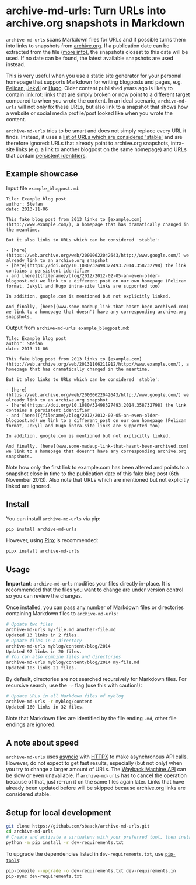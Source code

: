 # archive-md-urls: Turn URLs into archive.org snapshots in Markdown

`archive-md-urls` scans Markdown files for URLs and if possible turns them into links to snapshots from [archive.org](https://archive.org/). If a publication date can be extracted from the file ([more info](https://github.com/sbaack/archive-md-urls/wiki/How-publication-dates-are-detected)), the snapshots closest to this date will be used. If no date can be found, the latest available snapshots are used instead.

This is very useful when you use a static site generator for your personal homepage that supports Markdown for writing blogposts and pages, e.g. [Pelican](https://blog.getpelican.com/), [Jekyll](https://jekyllrb.com/) or [Hugo](https://gohugo.io/). Older content published years ago is likely to contain [link rot](https://en.wikipedia.org/wiki/Link_rot): links that are simply broken or now point to a different target compared to when you wrote the content. In an ideal scenario, `archive-md-urls` will not only fix these URLs, but also link to a snapshot that shows how a website or social media profile/post looked like when you wrote the content.

`archive-md-urls` tries to be smart and does not simply replace every URL it finds. Instead, it uses a [list of URLs which are considered 'stable'](https://github.com/sbaack/archive-md-urls/wiki/List-of-stable-URLs) and are therefore ignored: URLs that already point to archive.org snapshots, intra-site links (e.g. a link to another blogpost on the same homepage) and URLs that contain [persistent identifiers](http://en.wikipedia.org/wiki/Persistent_identifier).

## Example showcase

Input file `example_blogpost.md`:

```
Tile: Example blog post
author: Stefan
date: 2013-11-06

This fake blog post from 2013 links to [example.com](http://www.example.com/), a homepage that has dramatically changed in the meantime.

But it also links to URLs which can be considered 'stable':

- [here](https://web.archive.org/web/20000622042643/http://www.google.com/) we already link to an archive.org snapshot
- [here](https://doi.org/10.1080/32498327493.2014.358732798) the link contains a persistent identifier
- and [here]({filename}/blog/2012/2012-02-05-an-even-older-blogpost.md) we link to a different post on our own homepage (Pelican format, Jekyll and Hugo intra-site links are supported too)

In addition, google.com is mentioned but not explicitly linked.

And finally, [here](www.some-madeup-link-that-hasnt-been-archived.com) we link to a homepage that doesn't have any corresponding archive.org snapshots.
```

Output from `archive-md-urls example_blogpost.md`:

```
Tile: Example blog post
author: Stefan
date: 2013-11-06

This fake blog post from 2013 links to [example.com](http://web.archive.org/web/20131106211912/http://www.example.com/), a homepage that has dramatically changed in the meantime.

But it also links to URLs which can be considered 'stable':

- [here](https://web.archive.org/web/20000622042643/http://www.google.com/) we already link to an archive.org snapshot
- [here](https://doi.org/10.1080/32498327493.2014.358732798) the link contains a persistent identifier
- and [here]({filename}/blog/2012/2012-02-05-an-even-older-blogpost.md) we link to a different post on our own homepage (Pelican format, Jekyll and Hugo intra-site links are supported too)

In addition, google.com is mentioned but not explicitly linked.

And finally, [here](www.some-madeup-link-that-hasnt-been-archived.com) we link to a homepage that doesn't have any corresponding archive.org snapshots.
```

Note how only the first link to example.com has been altered and points to a snapshot close in time to the publication date of this fake blog post (6th November 2013). Also note that URLs which are mentioned but not explicitly linked are ignored.

## Install

You can install `archive-md-urls` via pip:

```sh
pip install archive-md-urls
```

However, using [Pipx](https://pypa.github.io/pipx/) is recommended:

```sh
pipx install archive-md-urls
```

## Usage

**Important**: `archive-md-urls` modifies your files directly in-place. It is recommended that the files you want to change are under version control so you can review the changes.

Once installed, you can pass any number of Markdown files or directories containing Markdown files to `archive-md-urls`:

```sh
# Update two files
archive-md-urls my-file.md another-file.md
Updated 13 links in 2 files.
# Update files in a directory
archive-md-urls myblog/content/blog/2014
Updated 97 links in 20 files.
# You can also combine files and directories
archive-md-urls myblog/content/blog/2014 my-file.md
Updated 103 links 21 files.
```

By default, directories are not searched recursively for Markdown files. For recursive search, use the `-r` flag (use this with caution!):

```sh
# Update URLs in all Markdown files of myblog
archive-md-urls -r myblog/content
Updated 160 links in 32 files.
```

Note that Markdown files are identified by the file ending `.md`, other file endings are ignored.

## A note about speed

`archive-md-urls` uses [asyncio](https://docs.python.org/3/library/asyncio.html) with [HTTPX](https://www.python-httpx.org/) to make asynchronous API calls. However, do not expect to get fast results, especially (but not only) when you try to change a larger amount of URLs. The [Wayback Machine API](https://archive.org/help/wayback_api.php) can be slow or even unavailable. If `archive-md-urls` has to cancel the operation because of that, just re-run it on the same files again later. Links that have already been updated before will be skipped because archive.org links are considered stable.

## Setup for local development

```sh
git clone https://github.com/sbaack/archive-md-urls.git
cd archive-md-urls
# Create and activate a virtualenv with your preferred tool, then install dev-requirements:
python -m pip install -r dev-requirements.txt
```

To upgrade the dependencies listed in `dev-requirements.txt`, use [`pip-tools`](https://github.com/jazzband/pip-tools):

```sh
pip-compile --upgrade -o dev-requirements.txt dev-requirements.in
pip-sync dev-requirements.txt
```
